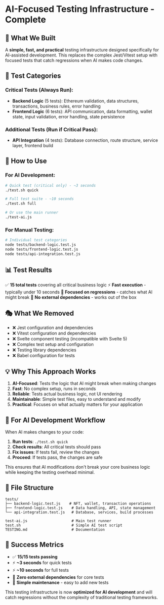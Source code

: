 # AI-Focused Testing Infrastructure - Complete

## 🎯 **What We Built**

A **simple, fast, and practical** testing infrastructure designed specifically for AI-assisted development. This replaces the complex Jest/Vitest setup with focused tests that catch regressions when AI makes code changes.

## 🧪 **Test Categories**

### **Critical Tests (Always Run):**
- **Backend Logic** (5 tests): Ethereum validation, data structures, transactions, business rules, error handling
- **Frontend Logic** (6 tests): API communication, data formatting, wallet state, input validation, error handling, state persistence

### **Additional Tests (Run if Critical Pass):**
- **API Integration** (4 tests): Database connection, route structure, service layer, frontend build

## 🚀 **How to Use**

### **For AI Development:**
```bash
# Quick test (critical only) - ~3 seconds
./test.sh quick

# Full test suite - ~10 seconds  
./test.sh full

# Or use the main runner
./test-ai.js
```

### **For Manual Testing:**
```bash
# Individual test categories
node tests/backend-logic.test.js
node tests/frontend-logic.test.js
node tests/api-integration.test.js
```

## 📊 **Test Results**

✅ **15 total tests** covering all critical business logic
⚡ **Fast execution** - typically under 10 seconds
🎯 **Focused on regressions** - catches what AI might break
🔧 **No external dependencies** - works out of the box

## 🎭 **What We Removed**

- ❌ Jest configuration and dependencies
- ❌ Vitest configuration and dependencies  
- ❌ Svelte component testing (incompatible with Svelte 5)
- ❌ Complex test setup and configuration
- ❌ Testing library dependencies
- ❌ Babel configuration for tests

## 💡 **Why This Approach Works**

1. **AI-Focused**: Tests the logic that AI might break when making changes
2. **Fast**: No complex setup, runs in seconds
3. **Reliable**: Tests actual business logic, not UI rendering
4. **Maintainable**: Simple test files, easy to understand and modify
5. **Practical**: Focuses on what actually matters for your application

## 🎯 **For AI Development Workflow**

When AI makes changes to your code:
1. **Run tests**: `./test.sh quick`
2. **Check results**: All critical tests should pass
3. **Fix issues**: If tests fail, review the changes
4. **Proceed**: If tests pass, the changes are safe

This ensures that AI modifications don't break your core business logic while keeping the testing overhead minimal.

## 📁 **File Structure**

```
tests/
├── backend-logic.test.js    # NFT, wallet, transaction operations
├── frontend-logic.test.js    # Data handling, API, state management
└── api-integration.test.js   # Database, services, build processes

test-ai.js                    # Main test runner
test.sh                       # Simple AI test script
TESTING.md                    # Documentation
```

## 🎉 **Success Metrics**

- ✅ **15/15 tests passing**
- ⚡ **~3 seconds** for quick tests
- ⚡ **~10 seconds** for full tests
- 🎯 **Zero external dependencies** for core tests
- 🔧 **Simple maintenance** - easy to add new tests

This testing infrastructure is now **optimized for AI development** and will catch regressions without the complexity of traditional testing frameworks.
